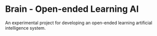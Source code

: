 # Brain - Open-ended Learning AI

An experimental project for developing an open-ended learning artificial intelligence system. 
